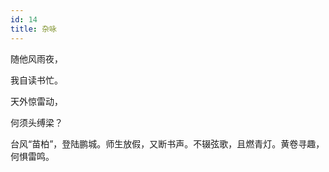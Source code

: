 ```yaml
---
id: 14
title: 杂咏
---
```

随他风雨夜，

我自读书忙。

天外惊雷动，

何须头缚梁？

<p class="note">台风“苗柏”，登陆鹏城。师生放假，又断书声。不辍弦歌，且燃青灯。黄卷寻趣，何惧雷鸣。</p>
